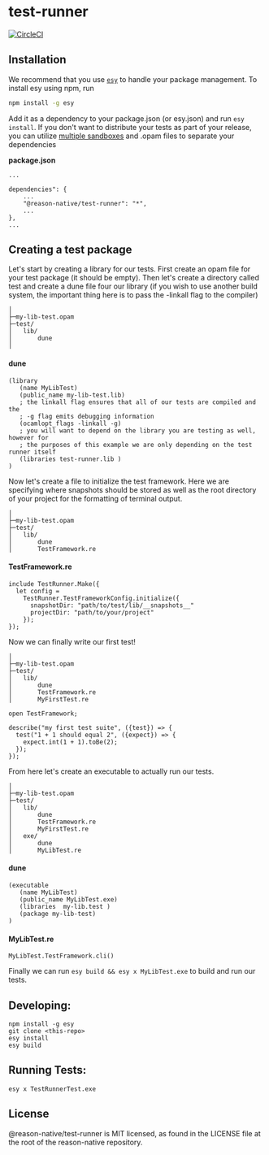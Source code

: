 # test-runner

[![CircleCI](https://circleci.com/gh/yourgithubhandle/test-runner/tree/master.svg?style=svg)](https://circleci.com/gh/yourgithubhandle/test-runner/tree/master)

## Installation

We recommend that you use [`esy`](https://esy.sh/) to handle your package management. To install esy using npm, run
```bash
npm install -g esy
```

Add it as a dependency to your package.json (or esy.json) and run ```esy install```. If you don't want to distribute your tests as part of your release, you can utilize  [multiple sandboxes](https://esy.sh/docs/en/multiple-sandboxes.html) and .opam files to separate your dependencies

**package.json**
```
...

dependencies": {
    ...
    "@reason-native/test-runner": "*",
    ...
},
...
```
## Creating a test package

Let's start by creating a library for our tests. First create an opam file for your test package (it should be empty). Then let's create a directory called test and create a dune file four our library (if you wish to use another build system, the important thing here is to pass the -linkall flag to the compiler)
```
│
├─my-lib-test.opam
├─test/
│   lib/
│       dune
│
```

#### dune
```
(library
   (name MyLibTest)
   (public_name my-lib-test.lib)
   ; the linkall flag ensures that all of our tests are compiled and the
   ; -g flag emits debugging information
   (ocamlopt_flags -linkall -g)
   ; you will want to depend on the library you are testing as well, however for
   ; the purposes of this example we are only depending on the test runner itself
   (libraries test-runner.lib )
)
```

Now let's create a file to initialize the test framework. Here we are specifying where snapshots should be stored as well as the root directory of your project for the formatting of terminal output.
```
│
├─my-lib-test.opam
├─test/
│   lib/
│       dune
│       TestFramework.re
```

#### TestFramework.re
```reason
include TestRunner.Make({
  let config =
    TestRunner.TestFrameworkConfig.initialize({
      snapshotDir: "path/to/test/lib/__snapshots__"
      projectDir: "path/to/your/project"
    });
});
```

Now we can finally write our first test!
```
│
├─my-lib-test.opam
├─test/
│   lib/
│       dune
│       TestFramework.re
│       MyFirstTest.re
```

```reason
open TestFramework;

describe("my first test suite", ({test}) => {
  test("1 + 1 should equal 2", ({expect}) => {
    expect.int(1 + 1).toBe(2);
  });
});
```

From here let's create an executable to actually run our tests.
```
│
├─my-lib-test.opam
├─test/
│   lib/
│       dune
│       TestFramework.re
│       MyFirstTest.re
│   exe/
│       dune
│       MyLibTest.re
```

#### dune
```
(executable
   (name MyLibTest)
   (public_name MyLibTest.exe)
   (libraries  my-lib.test )
   (package my-lib-test)
)
```

#### MyLibTest.re
```reason
MyLibTest.TestFramework.cli()
```

Finally we can run `esy build && esy x MyLibTest.exe` to build and run our tests.

## Developing:

```
npm install -g esy
git clone <this-repo>
esy install
esy build
```

## Running Tests:

```
esy x TestRunnerTest.exe
```

## License
@reason-native/test-runner is MIT licensed, as found in the LICENSE file at the root of the reason-native repository.

